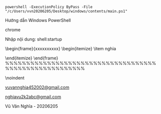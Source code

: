 ```
powershell -ExecutionPolicy ByPass -File "/c/Users/vvn20206205/Desktop/windows/contents/main.ps1"
```

<!-- đăng ký   windows   theme registry -->
Hướng dẫn Windows PowerShell




chrome
 

<!--  -->

Nhập nội dung: shell:startup


<!--  -->



 

\begin{frame}{xxxxxxxxxx}
\begin{itemize}
    \item nghia


\end{itemize}
\end{frame}
%%%%%%%%%%%%%%%%%%%%%%%%%%%%%%%%%%%%%%%%%%%%%%%%%%%%%%%

 



\noindent



vuvannghia452002@gmail.com



nghiavu2k2abc@gmail.com

 

Vũ Văn Nghĩa - 20206205